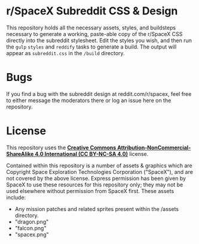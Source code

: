 # r/SpaceX Subreddit CSS & Design

This repository holds all the necessary assets, styles, and buildsteps necessary to generate a working, paste-able copy of the r/SpaceX CSS directly into the subreddit stylesheet. 
Edit the styles you wish, and then run the `gulp` `styles` and `reddify` tasks to generate a build. The output will appear as `subreddit.css` in the `/build` directory.

# Bugs

If you find a bug with the subreddit design at reddit.com/r/spacex, feel free to either message the moderators there or log an issue here on the repository. 

# License

This repository uses the [**Creative Commons Attribution-NonCommercial-ShareAlike 4.0 International (CC BY-NC-SA 4.0)**](https://creativecommons.org/licenses/by-nc-sa/4.0/) license.

Contained within this repository is a number of assets & graphics which are Copyright Space Exploration Technologies Corporation ("SpaceX"), and are not covered by the above license. 
Express permission has been given by SpaceX to use these resources for this repository only; they may not be used elsewhere without permission from SpaceX first. These assets include:

* Any mission patches and related sprites present within the /assets directory.
* "dragon.png"
* "falcon.png"
* "spacex.png"